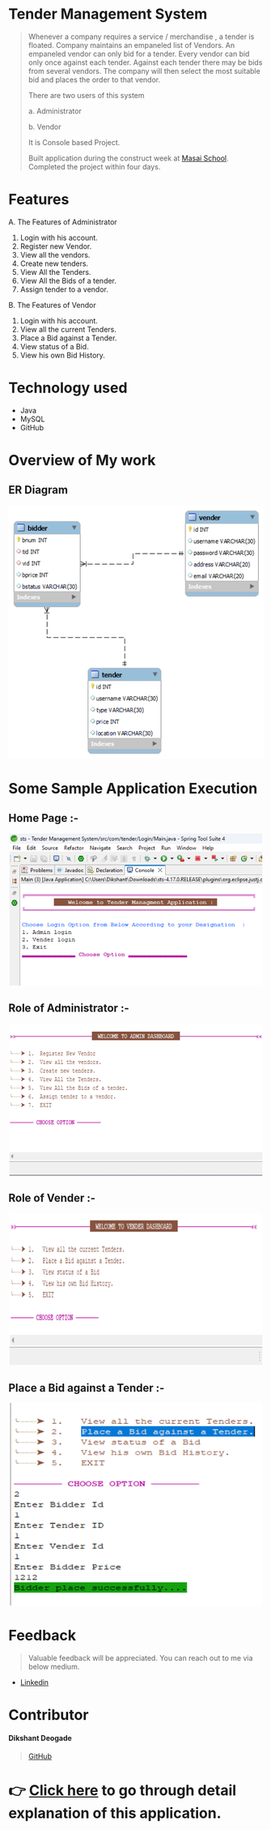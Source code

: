 # Tender Management System




> Whenever a company  requires a service / merchandise , a tender is floated. Company maintains an empaneled list of Vendors. An empaneled vendor can only bid for a tender. Every vendor can bid only once against   each tender. Against each tender there may be   bids from several vendors. The company will then select the most suitable bid and places the order to that vendor.
> 
> There are two users of this system 
>
> a.  Administrator 
> 
>b.   Vendor
>
>
>It is Console based Project.
>
>Built application during the construct week at [Masai School](https://masaischool.com/). Completed the project within four days.




# Features 

A. The Features of Administrator  

1. Login with his account.
2. Register new Vendor.
3. View all the vendors.
4. Create new tenders.
5. View All the Tenders.
6. View All the Bids of a tender.
7. Assign tender to a vendor.

B. The Features of Vendor

1. Login with his account.
1. View all the current Tenders.
2. Place a Bid against a Tender.
3. View status of a Bid.
4. View his own Bid History.




# Technology used 

- Java
- MySQL
- GitHub







# Overview of My work 

## **ER Diagram**

<p align="center">
  <img width="700" height="500" src="https://github.com/dikshant123321/SB101_Project_Images/blob/main/erDiagram.png?raw=true">
</p>





# Some Sample Application Execution

##  Home Page :-
<p align="center">
  <img width="500" height="300" src="https://github.com/dikshant123321/SB101_Project_Images/blob/main/HomePage.png?raw=true">
</p>

## Role of Administrator :- 
<p align="center">
  <img width="500" height="300" src="https://github.com/dikshant123321/SB101_Project_Images/blob/main/Admin%20Dashboard.png?raw=true">
</p>

## Role of Vender :- 
<p align="center">
  <img width="500" height="300" src="https://github.com/dikshant123321/SB101_Project_Images/blob/main/vender%20Dash%20Board.png?raw=true">
</p>

##  Place a Bid against a Tender :-
<p align="center">
  <img width="500" height="400" src="https://github.com/dikshant123321/SB101_Project_Images/blob/main/Screenshot%20(373).png?raw=true">
</p>



# Feedback
> Valuable feedback will be appreciated.
> You can reach out to me via below medium.


- [Linkedin](https://www.linkedin.com/in/dikshant-deogade-29ba82246/)
# Contributor
#### Dikshant Deogade
>[GitHub](https://github.com/dikshant123321)

# 👉 [Click here](https://drive.google.com/file/d/1aBYWeoM798ubbBZ2rPnJPkYJMPcl15gu/view?usp=sharing) to go through detail explanation of this application.
